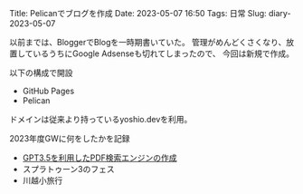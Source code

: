 Title: Pelicanでブログを作成
Date: 2023-05-07 16:50
Tags: 日常
Slug: diary-2023-05-07

以前までは、BloggerでBlogを一時期書いていた。
管理がめんどくさくなり、放置しているうちにGoogle Adsenseも切れてしまったので、
今回は新規で作成。

以下の構成で開設
* GitHub Pages
* Pelican

ドメインは従来より持っているyoshio.devを利用。

2023年度GWに何をしたかを記録

* [GPT3.5を利用したPDF検索エンジンの作成](https://github.com/440dev/ChatText)
* スプラトゥーン3のフェス
* 川越小旅行
